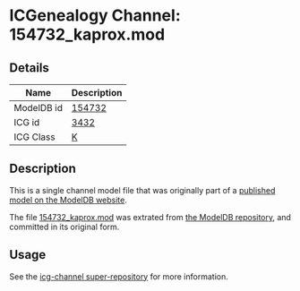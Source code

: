 # ICGenealogy Channel: 154732\_kaprox.mod

## Details

Name | Description
---- | -----------
ModelDB id | [154732](http://senselab.med.yale.edu/ModelDB/ShowModel.cshtml?model=154732)
ICG id | [3432](http://icg.neurotheory.ox.ac.uk/channels/1/3432)
ICG Class | [K](http://icg.neurotheory.ox.ac.uk/channels/1)

## Description

This is a single channel model file that was originally part of a [published model on the ModelDB website](http://senselab.med.yale.edu/mModelDB/ShowModel.cshtml?model=154732).

The file [154732\_kaprox.mod](154732_kaprox.mod) was extrated from [the ModelDB repository](http://senselab.med.yale.edu/ModelDB/ShowModel.cshtml?model=154732), and committed in its original form.

## Usage

See the [icg-channel super-repository](https://github.com/icgenealogy/icg-channels) for more information.